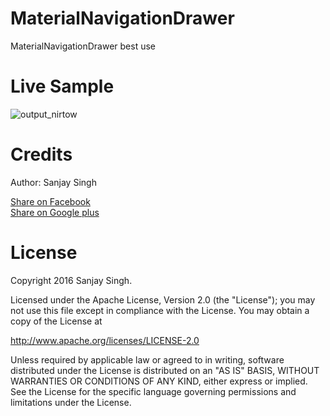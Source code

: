 # MaterialNavigationDrawer
MaterialNavigationDrawer best use

<h1>Live Sample</h1>

![output_nirtow](https://cloud.githubusercontent.com/assets/12843976/14910065/ccfd3cba-0e07-11e6-831d-dd677710cb62.gif)


<h1>Credits</h1>

Author: Sanjay Singh 

<a href="http://www.facebook.com/sharer.php?u=https://github.com/SamsetDev/MaterialNavigationDrawer" class="socialBtn socialBtn--facebook">Share on Facebook</a><br>
<a href="https://plus.google.com/share?url=https://github.com/SamsetDev/MaterialNavigationDrawer" class="socialBtn socialBtn--facebook">Share on Google plus</a>

<h1>License</h1>

Copyright 2016 Sanjay Singh.

Licensed under the Apache License, Version 2.0 (the "License");
you may not use this file except in compliance with the License.
You may obtain a copy of the License at

   http://www.apache.org/licenses/LICENSE-2.0

Unless required by applicable law or agreed to in writing, software
distributed under the License is distributed on an "AS IS" BASIS,
WITHOUT WARRANTIES OR CONDITIONS OF ANY KIND, either express or implied.
See the License for the specific language governing permissions and
limitations under the License.
